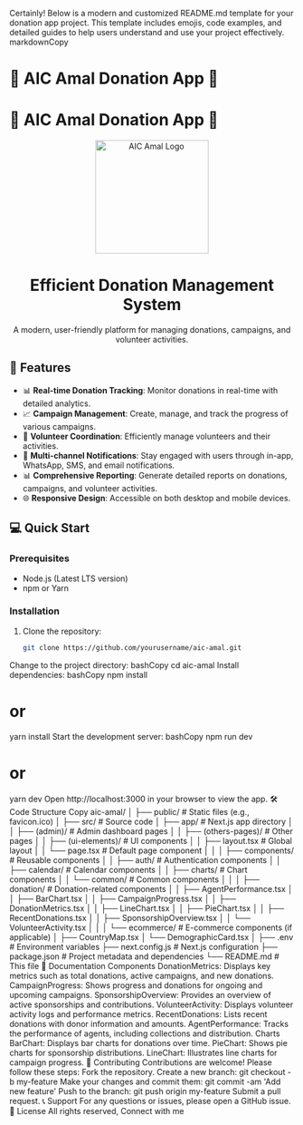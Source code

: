 Certainly! Below is a modern and customized README.md template for your donation app project. This template includes emojis, code examples, and detailed guides to help users understand and use your project effectively.
markdownCopy
# 🌟 AIC Amal Donation App 🌟

# 🌟 AIC Amal Donation App 🌟

<div align="center">
  <img src="https://github-production-user-asset-6210df.s3.amazonaws.com/26223477/415710707-4181b450-0cc5-4b52-af07-dfb6c093c2f2.png?X-Amz-Algorithm=AWS4-HMAC-SHA256&X-Amz-Credential=AKIAVCODYLSA53PQK4ZA%2F20250221%2Fus-east-1%2Fs3%2Faws4_request&X-Amz-Date=20250221T151138Z&X-Amz-Expires=300&X-Amz-Signature=f1099c91e643f113c9231914e17d619849f6494b987235a0fce52e7099fced5b&X-Amz-SignedHeaders=host" alt="AIC Amal Logo" width="200">
  <h1>Efficient Donation Management System</h1>
  <p>A modern, user-friendly platform for managing donations, campaigns, and volunteer activities.</p>
</div>

## 🚀 Features

- 📊 **Real-time Donation Tracking**: Monitor donations in real-time with detailed analytics.
- 📈 **Campaign Management**: Create, manage, and track the progress of various campaigns.
- 👥 **Volunteer Coordination**: Efficiently manage volunteers and their activities.
- 📢 **Multi-channel Notifications**: Stay engaged with users through in-app, WhatsApp, SMS, and email notifications.
- 📊 **Comprehensive Reporting**: Generate detailed reports on donations, campaigns, and volunteer activities.
- 🌐 **Responsive Design**: Accessible on both desktop and mobile devices.

## 💻 Quick Start

### Prerequisites

- Node.js (Latest LTS version)
- npm or Yarn

### Installation

1. Clone the repository:
   ```bash
   git clone https://github.com/yourusername/aic-amal.git
Change to the project directory:
bashCopy
cd aic-amal
Install dependencies:
bashCopy
npm install
# or
yarn install
Start the development server:
bashCopy
npm run dev
# or
yarn dev
Open http://localhost:3000 in your browser to view the app.
🛠️ Code Structure
Copy
aic-amal/
│
├── public/          # Static files (e.g., favicon.ico)
│
├── src/             # Source code
│   ├── app/         # Next.js app directory
│   │   ├── (admin)/  # Admin dashboard pages
│   │   ├── (others-pages)/  # Other pages
│   │   ├── (ui-elements)/  # UI components
│   │   ├── layout.tsx  # Global layout
│   │   └── page.tsx   # Default page component
│   │
│   ├── components/  # Reusable components
│   │   ├── auth/     # Authentication components
│   │   ├── calendar/ # Calendar components
│   │   ├── charts/   # Chart components
│   │   └── common/   # Common components
│   │
│   ├── donation/    # Donation-related components
│   │   ├── AgentPerformance.tsx
│   │   ├── BarChart.tsx
│   │   ├── CampaignProgress.tsx
│   │   ├── DonationMetrics.tsx
│   │   ├── LineChart.tsx
│   │   ├── PieChart.tsx
│   │   ├── RecentDonations.tsx
│   │   ├── SponsorshipOverview.tsx
│   │   └── VolunteerActivity.tsx
│   │
│   └── ecommerce/   # E-commerce components (if applicable)
│       ├── CountryMap.tsx
│       └── DemographicCard.tsx
│
├── .env            # Environment variables
├── next.config.js  # Next.js configuration
├── package.json    # Project metadata and dependencies
└── README.md       # This file
📝 Documentation
Components
DonationMetrics: Displays key metrics such as total donations, active campaigns, and new donations.
CampaignProgress: Shows progress and donations for ongoing and upcoming campaigns.
SponsorshipOverview: Provides an overview of active sponsorships and contributions.
VolunteerActivity: Displays volunteer activity logs and performance metrics.
RecentDonations: Lists recent donations with donor information and amounts.
AgentPerformance: Tracks the performance of agents, including collections and distribution.
Charts
BarChart: Displays bar charts for donations over time.
PieChart: Shows pie charts for sponsorship distributions.
LineChart: Illustrates line charts for campaign progress.
🤝 Contributing
Contributions are welcome! Please follow these steps:
Fork the repository.
Create a new branch: git checkout -b my-feature
Make your changes and commit them: git commit -am 'Add new feature'
Push to the branch: git push origin my-feature
Submit a pull request.
📞 Support
For any questions or issues, please open a GitHub issue.
📜 License
All rights reserved, Connect with me
